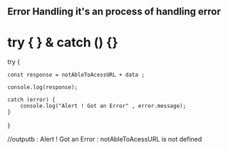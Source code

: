 ## Error Handling it's an process of handling error ##

# try { }  & catch () {} #

try {

    const response = notAbleToAcessURL + data ;

    console.log(response);

    catch (error) {
        console.log("Alert ! Got an Error" , error.message);
    }
}

//outputb : Alert ! Got an Error : notAbleToAcessURL is not defined
